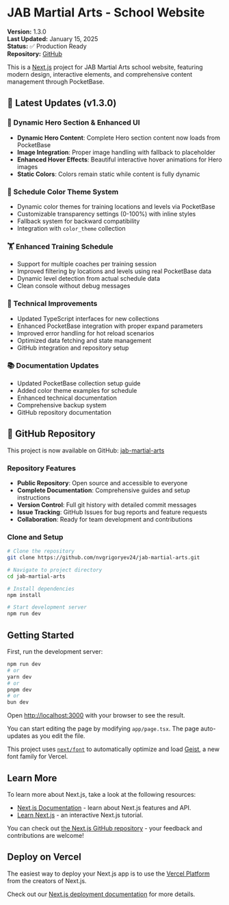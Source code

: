 # JAB Martial Arts - School Website

**Version:** 1.3.0  
**Last Updated:** January 15, 2025  
**Status:** ✅ Production Ready  
**Repository:** [GitHub](https://github.com/nvgrigoryev24/jab-martial-arts)

This is a [Next.js](https://nextjs.org) project for JAB Martial Arts school website, featuring modern design, interactive elements, and comprehensive content management through PocketBase.

## 🚀 Latest Updates (v1.3.0)

### 🎨 Dynamic Hero Section & Enhanced UI
- **Dynamic Hero Content**: Complete Hero section content now loads from PocketBase
- **Image Integration**: Proper image handling with fallback to placeholder
- **Enhanced Hover Effects**: Beautiful interactive hover animations for Hero images
- **Static Colors**: Colors remain static while content is fully dynamic

### 🎨 Schedule Color Theme System
- Dynamic color themes for training locations and levels via PocketBase
- Customizable transparency settings (0-100%) with inline styles
- Fallback system for backward compatibility
- Integration with `color_theme` collection

### 🏋️ Enhanced Training Schedule
- Support for multiple coaches per training session
- Improved filtering by locations and levels using real PocketBase data
- Dynamic level detection from actual schedule data
- Clean console without debug messages

### 🔧 Technical Improvements
- Updated TypeScript interfaces for new collections
- Enhanced PocketBase integration with proper expand parameters
- Improved error handling for hot reload scenarios
- Optimized data fetching and state management
- GitHub integration and repository setup

### 📚 Documentation Updates
- Updated PocketBase collection setup guide
- Added color theme examples for schedule
- Enhanced technical documentation
- Comprehensive backup system
- GitHub repository documentation

## 🐙 GitHub Repository

This project is now available on GitHub: [jab-martial-arts](https://github.com/nvgrigoryev24/jab-martial-arts)

### Repository Features
- **Public Repository**: Open source and accessible to everyone
- **Complete Documentation**: Comprehensive guides and setup instructions
- **Version Control**: Full git history with detailed commit messages
- **Issue Tracking**: GitHub Issues for bug reports and feature requests
- **Collaboration**: Ready for team development and contributions

### Clone and Setup
```bash
# Clone the repository
git clone https://github.com/nvgrigoryev24/jab-martial-arts.git

# Navigate to project directory
cd jab-martial-arts

# Install dependencies
npm install

# Start development server
npm run dev
```

## Getting Started

First, run the development server:

```bash
npm run dev
# or
yarn dev
# or
pnpm dev
# or
bun dev
```

Open [http://localhost:3000](http://localhost:3000) with your browser to see the result.

You can start editing the page by modifying `app/page.tsx`. The page auto-updates as you edit the file.

This project uses [`next/font`](https://nextjs.org/docs/app/building-your-application/optimizing/fonts) to automatically optimize and load [Geist](https://vercel.com/font), a new font family for Vercel.

## Learn More

To learn more about Next.js, take a look at the following resources:

- [Next.js Documentation](https://nextjs.org/docs) - learn about Next.js features and API.
- [Learn Next.js](https://nextjs.org/learn) - an interactive Next.js tutorial.

You can check out [the Next.js GitHub repository](https://github.com/vercel/next.js) - your feedback and contributions are welcome!

## Deploy on Vercel

The easiest way to deploy your Next.js app is to use the [Vercel Platform](https://vercel.com/new?utm_medium=default-template&filter=next.js&utm_source=create-next-app&utm_campaign=create-next-app-readme) from the creators of Next.js.

Check out our [Next.js deployment documentation](https://nextjs.org/docs/app/building-your-application/deploying) for more details.
